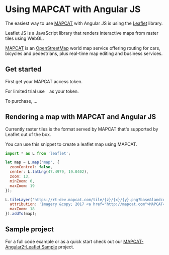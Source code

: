 # Using MAPCAT with Angular JS

The easiest way to use [MAPCAT](https://mapcat.com) with Angular JS is using the [Leaflet](http://leafletjs.com/) library.

Leaflet JS is a JavaScript library that renders interactive maps from raster tiles using WebGL. 

[MAPCAT](https://mapcat.com) is an [OpenStreetMap](http://openstreetmap.org-based) world map service offering routing for cars, bicycles and pedestrians, plus real-time map editing and business services.

## Get started

First get your MAPCAT access token.

For limited trial use ``` ``` as your token.

To purchase, ...

## Rendering a map with MAPCAT and Angular JS

Currently raster tiles is the format served by MAPCAT that's supported by Leaflet out of the box.

You can use this snippet to create a leaflet map using MAPCAT.

```js
import * as L from 'leaflet';

let map = L.map('map', {
  zoomControl: false,
  center: L.latLng(47.4979, 19.0402),
  zoom: 13,
  minZoom: 0,
  maxZoom: 19
});

L.tileLayer('https://rt-dev.mapcat.com/tile/{z}/{x}/{y}.png?base&landcover&ocean&relief&labels=en&scale=1&styleId=default', {
  attribution: 'Imagery &copy; 2017 <a href="http://mapcat.com">MAPCAT</a>, Map data &copy; <a href="http://osm.org/copyright">OpenStreetMap</a contributors',
  maxZoom: 18
}).addTo(map);
```

## Sample project

For a full code example or as a quick start check out our [MAPCAT-Angular2-Leaflet Sample](https://github.com/MAPCATcom/mapcat-angular2-leaflet) project.





